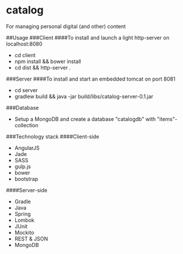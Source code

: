 catalog
=======

For managing personal digital (and other) content 

##Usage
###Client
####To install and launch a light http-server on localhost:8080
* cd client
* npm install && bower install
* cd dist && http-server .

###Server
####To install and start an embedded tomcat on port 8081
* cd server
* gradlew build && java -jar build/libs/catalog-server-0.1.jar

###Database
* Setup a MongoDB and create a database "catalogdb" with "items"-collection

###Technology stack
####Client-side
* AngularJS
* Jade
* SASS
* gulp.js
* bower
* bootstrap

####Server-side
* Gradle
* Java
* Spring
* Lombok
* JUnit
* Mockito
* REST & JSON
* MongoDB
